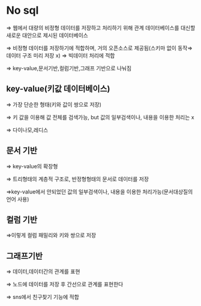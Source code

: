# No sql

⇒ 웹에서 대량의 비정형 데이터를 저장하고 처리하기 위해 관계 데이터베이스를 대신할 새로운 대안으로 제시된 데이터베이스

⇒ 비정형 데이터를 저장하기에 적합하며, 거의 오픈소스로 제공됨(스키마 없이 동작⇒ 데이터 구조 미리 저장 x) ⇒ 빅데이터 처리에 적합

⇒ key-value,문서기반,컬럼기반,그래프 기반으로 나눠짐

## key-value(키값 데이터베이스)

⇒ 가장 단순한 형태(키와 값이 쌍으로 저장)

⇒ 키 값을 이용해 값 전체를 검색가능, but 값의 일부검색이나, 내용을 이용한 처리는 x

⇒ 다이나모,레디스

## 문서 기반

⇒ key-value의 확장형

⇒ 트리형태의 계층적 구조로, 반정형형태의 문서로 데이터를 저장

⇒key-value에서 안되었던 값의 일부검색이나, 내용을 이용한 처리가능(문서대상질의언어 사용)

## 컬럼 기반

⇒이렇게 컬럼 패밀리와 키와 쌍으로 저장

## 그래프기반

⇒ 데이터,데이터간의 관계를 표현

⇒ 노드에 데이터를 저장 후 간선으로 관계를 표현한다

⇒ sns에서 친구찾기 기능에 적합
